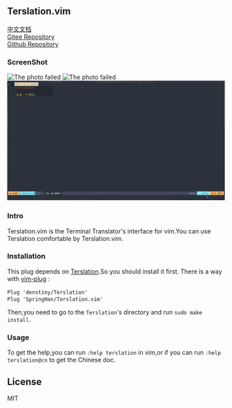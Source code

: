 ## Terslation.vim

[中文文档](./README_CN.md)  
[Gitee Repository](https://gitee.com/springhan/Terslation.vim)  
[Github Repository](https://github.com/SpringHan/Terslation.vim)

### ScreenShot

![The photo failed](./demo.png)
![The photo failed](./demo1.png)
![The photo failed](./demo2.png)

### Intro

Terslation.vim is the Terminal Translator's interface for vim.You can use Terslation comfortable by Terslation.vim.

### Installation

This plug depends on [Terslation](https://github.com/denstiny/Terslation).So you should install it first.
There is a way with [vim-plug](https://github.com/junegunn) :

```vim
Plug 'denstiny/Terslation'
Plug 'SpringHan/Terslation.vim'
```

Then,you need to go to the `Terslation`'s directory and run `sudo make install`.

### Usage

To get the help,you can run `:help terslation` in vim,or if you can run `:help terslation@cn` to get the Chinese doc.

## License
MIT

